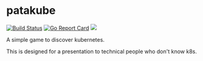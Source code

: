 # patakube

[![Build Status](https://travis-ci.org/guilhem/patakube.svg?branch=master)](https://travis-ci.org/guilhem/patakube)
[![Go Report Card](https://goreportcard.com/badge/github.com/guilhem/patakube)](https://goreportcard.com/report/github.com/guilhem/patakube)
[![](https://images.microbadger.com/badges/image/guilhem/patakube.svg)](https://microbadger.com/images/guilhem/patakube "Get your own image badge on microbadger.com")

A simple game to discover kubernetes.

This is designed for a presentation to technical people who don't know k8s.
